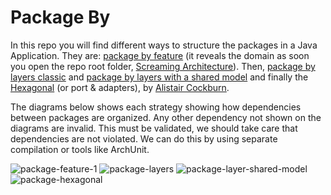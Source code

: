 # Package By

In this repo you will find different ways to structure the packages in a Java Application. They are: [package by feature](https://github.com/enriquemolinari/packages-by/tree/main/byfeature) (it reveals the domain as soon you open the repo root folder, [Screaming Architecture](http://blog.cleancoder.com/uncle-bob/2011/09/30/Screaming-Architecture.html)). Then, [package by layers classic](https://github.com/enriquemolinari/packages-by/tree/main/classiclayer/user) and [package by layers with a shared model](https://github.com/enriquemolinari/packages-by/tree/main/orm/user) and finally the [Hexagonal](https://github.com/enriquemolinari/packages-by/tree/main/hexagonal/user) (or port & adapters), by [Alistair Cockburn](https://alistair.cockburn.us/hexagonal-architecture/).

The diagrams below shows each strategy showing how dependencies between packages are organized. Any other dependency not shown on the diagrams are invalid. This must be validated, we should take care that dependencies are not violated. We can do this by using separate compilation or tools like ArchUnit.

![package-feature-1](https://user-images.githubusercontent.com/11150895/201475215-d4289882-8b30-4f41-b742-fef793b23751.png)
![package-layers](https://user-images.githubusercontent.com/11150895/201475194-dc37d8ea-4976-43c7-bba2-923852d5e440.png)
![package-layer-shared-model](https://user-images.githubusercontent.com/11150895/201475200-a608e979-a072-44c7-a9ec-44e3c50ed197.png)
![package-hexagonal](https://user-images.githubusercontent.com/11150895/201475212-57ba3a23-23c2-43cb-977b-b729757c540e.png)


